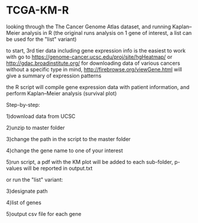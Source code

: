 # TCGA-KM-R
looking through the The Cancer Genome Atlas dataset, and running Kaplan–Meier analysis in R
(the original runs analysis on 1 gene of interest, a list can be used for the "list" variant)

to start, 3rd tier data including gene expression info is the easiest to work with
go to https://genome-cancer.ucsc.edu/proj/site/hgHeatmap/ or http://gdac.broadinstitute.org/ for downloading data of various cancers
without a specific type in mind, http://firebrowse.org/viewGene.html will give a summary of expression patterns

the R script will compile gene expression data with patient information, and perform Kaplan–Meier analysis (survival plot)

Step-by-step:

1)download data from UCSC

2)unzip to master folder

3)change the path in the script to the master folder

4)change the gene name to one of your interest

5)run script, a pdf with the KM plot will be added to each sub-folder, p-values will be reported in output.txt

or run the "list" variant:

3)designate path

4)list of genes

5)output csv file for each gene
